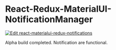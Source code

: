# React-Redux-MaterialUI-NotificationManager
[![Edit react-materialui-redux-notifications](https://codesandbox.io/static/img/play-codesandbox.svg)](https://codesandbox.io/s/yp5kwxl9lv)

Alpha build completed. Notification are functional.
